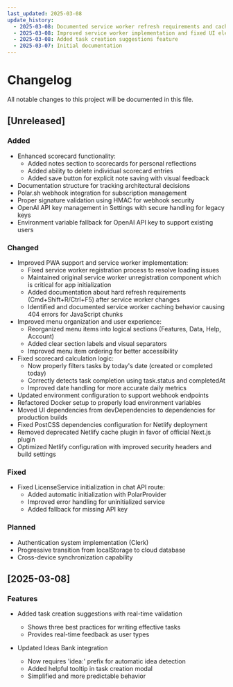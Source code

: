 ```yaml
---
last_updated: 2025-03-08
update_history:
  - 2025-03-08: Documented service worker refresh requirements and caching behavior
  - 2025-03-08: Improved service worker implementation and fixed UI elements
  - 2025-03-08: Added task creation suggestions feature
  - 2025-03-07: Initial documentation
---
```


# Changelog

All notable changes to this project will be documented in this file.

## [Unreleased]

### Added

* Enhanced scorecard functionality:
  * Added notes section to scorecards for personal reflections
  * Added ability to delete individual scorecard entries
  * Added save button for explicit note saving with visual feedback
* Documentation structure for tracking architectural decisions
* Polar.sh webhook integration for subscription management
* Proper signature validation using HMAC for webhook security
* OpenAI API key management in Settings with secure handling for legacy keys
* Environment variable fallback for OpenAI API key to support existing users

### Changed

* Improved PWA support and service worker implementation:
  * Fixed service worker registration process to resolve loading issues
  * Maintained original service worker unregistration component which is critical for app initialization
  * Added documentation about hard refresh requirements (Cmd+Shift+R/Ctrl+F5) after service worker changes
  * Identified and documented service worker caching behavior causing 404 errors for JavaScript chunks
* Improved menu organization and user experience:
  * Reorganized menu items into logical sections (Features, Data, Help, Account)
  * Added clear section labels and visual separators
  * Improved menu item ordering for better accessibility
* Fixed scorecard calculation logic:
  * Now properly filters tasks by today's date (created or completed today)
  * Correctly detects task completion using task.status and completedAt
  * Improved date handling for more accurate daily metrics
* Updated environment configuration to support webhook endpoints
* Refactored Docker setup to properly load environment variables
* Moved UI dependencies from devDependencies to dependencies for production builds
* Fixed PostCSS dependencies configuration for Netlify deployment
* Removed deprecated Netlify cache plugin in favor of official Next.js plugin
* Optimized Netlify configuration with improved security headers and build settings

### Fixed

* Fixed LicenseService initialization in chat API route:
  * Added automatic initialization with PolarProvider
  * Improved error handling for uninitialized service
  * Added fallback for missing API key

### Planned

* Authentication system implementation (Clerk)
* Progressive transition from localStorage to cloud database
* Cross-device synchronization capability

## [2025-03-08]

### Features

* Added task creation suggestions with real-time validation
  * Shows three best practices for writing effective tasks
  * Provides real-time feedback as user types

* Updated Ideas Bank integration
  * Now requires 'idea:' prefix for automatic idea detection
  * Added helpful tooltip in task creation modal
  * Simplified and more predictable behavior
